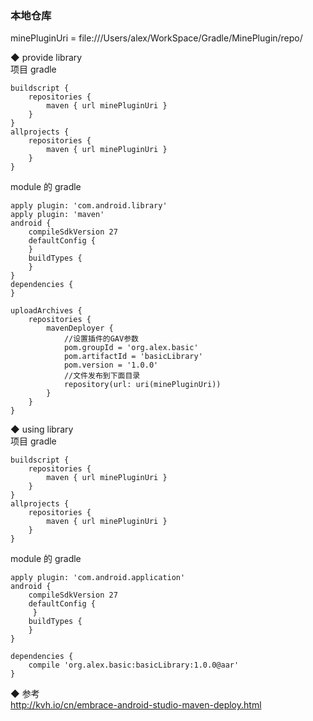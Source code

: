 ### 本地仓库  
minePluginUri = file:///Users/alex/WorkSpace/Gradle/MinePlugin/repo/  

◆ provide library  
项目 gradle  
```
buildscript {
    repositories {
        maven { url minePluginUri }
    }    
}
allprojects {
    repositories {
        maven { url minePluginUri }
    }
}
```
module 的 gradle  
```
apply plugin: 'com.android.library'
apply plugin: 'maven'
android {
    compileSdkVersion 27
    defaultConfig {
    }
    buildTypes {
    }
}
dependencies {
}

uploadArchives {
    repositories {
        mavenDeployer {
            //设置插件的GAV参数
            pom.groupId = 'org.alex.basic'
            pom.artifactId = 'basicLibrary'
            pom.version = '1.0.0'
            //文件发布到下面目录
            repository(url: uri(minePluginUri))
        }
    }
}

```
◆ using library  
项目 gradle  
```
buildscript {
    repositories {
        maven { url minePluginUri }
    }    
}
allprojects {
    repositories {
        maven { url minePluginUri }
    }
}
```
module 的 gradle  
```
apply plugin: 'com.android.application'
android {
    compileSdkVersion 27
    defaultConfig {
     }
    buildTypes {
    }
}

dependencies {
    compile 'org.alex.basic:basicLibrary:1.0.0@aar'
}

```
◆ 参考   
http://kvh.io/cn/embrace-android-studio-maven-deploy.html  
